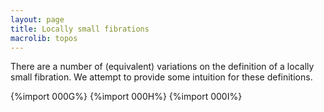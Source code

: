 ```yaml
---
layout: page
title: Locally small fibrations
macrolib: topos
---
```


There are a number of (equivalent) variations on the definition of a locally
small fibration. We attempt to provide
some intuition for these definitions.

{%import 000G%}
{%import 000H%}
{%import 000I%}
